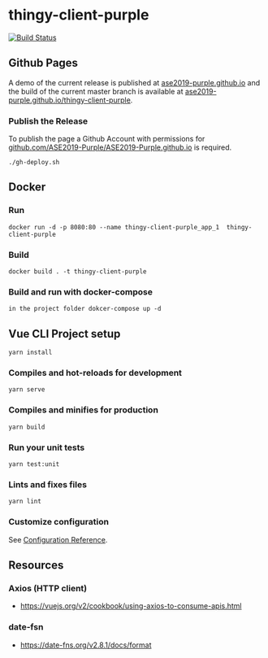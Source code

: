 # thingy-client-purple

[![Build Status](https://travis-ci.org/ASE2019-Purple/thingy-client-purple.svg?branch=master)](https://travis-ci.org/ASE2019-Purple/thingy-client-purple)

## Github Pages

A demo of the current release is published at [ase2019-purple.github.io](https://ase2019-purple.github.io "ase2019-purple.github.io") and the build of the current master branch is available at [ase2019-purple.github.io/thingy-client-purple](https://ase2019-purple.github.io/thingy-client-purple "ase2019-purple.github.io/thingy-client-purple"). 

### Publish the Release

To publish the page a Github Account with permissions for 
[github.com/ASE2019-Purple/ASE2019-Purple.github.io](https://github.com/ASE2019-Purple/ASE2019-Purple.github.io "github.com/ASE2019-Purple/ASE2019-Purple.github.io")
is required. 

``` shell
./gh-deploy.sh
```

## Docker

### Run

``` shell
docker run -d -p 8080:80 --name thingy-client-purple_app_1  thingy-client-purple
```

### Build 

``` shell
docker build . -t thingy-client-purple
```
### Build and run with docker-compose  

``` shell
in the project folder dokcer-compose up -d
```

## Vue CLI Project setup
```
yarn install
```

### Compiles and hot-reloads for development
```
yarn serve
```

### Compiles and minifies for production
```
yarn build
```

### Run your unit tests
```
yarn test:unit
```

### Lints and fixes files
```
yarn lint
```

### Customize configuration
See [Configuration Reference](https://cli.vuejs.org/config/).



## Resources

### Axios (HTTP client)

  - https://vuejs.org/v2/cookbook/using-axios-to-consume-apis.html

### date-fsn

  - <https://date-fns.org/v2.8.1/docs/format>
